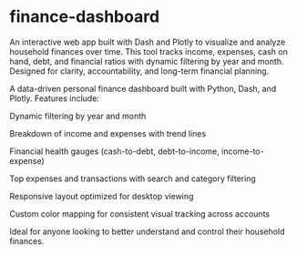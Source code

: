 # finance-dashboard
An interactive web app built with Dash and Plotly to visualize and analyze household finances over time. This tool tracks income, expenses, cash on hand, debt, and financial ratios with dynamic filtering by year and month. Designed for clarity, accountability, and long-term financial planning.

A data-driven personal finance dashboard built with Python, Dash, and Plotly. Features include:

Dynamic filtering by year and month

Breakdown of income and expenses with trend lines

Financial health gauges (cash-to-debt, debt-to-income, income-to-expense)

Top expenses and transactions with search and category filtering

Responsive layout optimized for desktop viewing

Custom color mapping for consistent visual tracking across accounts

Ideal for anyone looking to better understand and control their household finances.
